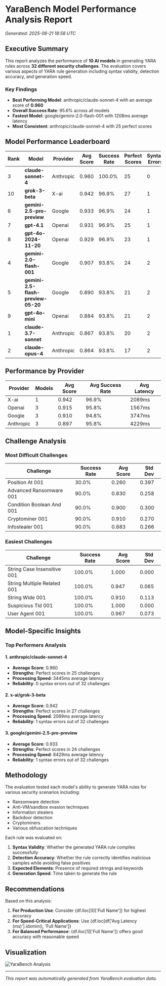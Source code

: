 # YaraBench Model Performance Analysis Report

*Generated: 2025-06-21 18:58 UTC*

## Executive Summary

This report analyzes the performance of **10 AI models** in generating YARA rules across **32 different security challenges**. The evaluation covers various aspects of YARA rule generation including syntax validity, detection accuracy, and generation speed.

### Key Findings

- **Best Performing Model**: anthropic/claude-sonnet-4 with an average score of **0.960**
- **Overall Success Rate**: 95.6% across all models
- **Fastest Model**: google/gemini-2.0-flash-001 with 1208ms average latency
- **Most Consistent**: anthropic/claude-sonnet-4 with 25 perfect scores

## Model Performance Leaderboard

| Rank | Model | Provider | Avg Score | Success Rate | Perfect Scores | Syntax Errors | Avg Latency |
|------|-------|----------|-----------|--------------|----------------|---------------|-------------|
| 3 | **claude-sonnet-4** | Anthropic | 0.960 | 100.0% | 25 | 0 | 3445ms |
| 10 | **grok-3-beta** | X-ai | 0.942 | 96.9% | 27 | 1 | 2089ms |
| 6 | **gemini-2.5-pro-preview** | Google | 0.933 | 96.9% | 24 | 1 | 8429ms |
| 7 | **gpt-4.1** | Openai | 0.931 | 96.9% | 25 | 1 | 1427ms |
| 8 | **gpt-4o-2024-11-20** | Openai | 0.929 | 96.9% | 23 | 1 | 1227ms |
| 4 | **gemini-2.0-flash-001** | Google | 0.907 | 93.8% | 24 | 2 | 1208ms |
| 5 | **gemini-2.5-flash-preview-05-20** | Google | 0.890 | 93.8% | 21 | 2 | 1603ms |
| 9 | **gpt-4o-mini** | Openai | 0.884 | 93.8% | 21 | 2 | 2048ms |
| 1 | **claude-3.7-sonnet** | Anthropic | 0.867 | 93.8% | 20 | 2 | 3238ms |
| 2 | **claude-opus-4** | Anthropic | 0.864 | 93.8% | 17 | 2 | 6003ms |

## Performance by Provider

| Provider | Models | Avg Score | Avg Success Rate | Avg Latency |
|----------|--------|-----------|------------------|-------------|
| X-ai | 1 | 0.942 | 96.9% | 2089ms |
| Openai | 3 | 0.915 | 95.8% | 1567ms |
| Google | 3 | 0.910 | 94.8% | 3747ms |
| Anthropic | 3 | 0.897 | 95.8% | 4229ms |

## Challenge Analysis

### Most Difficult Challenges
| Challenge | Success Rate | Avg Score | Std Dev |
|-----------|--------------|-----------|---------|
| Position At 001 | 30.0% | 0.260 | 0.397 |
| Advanced Ransomware 001 | 90.0% | 0.830 | 0.258 |
| Condition Boolean And 001 | 90.0% | 0.900 | 0.300 |
| Cryptominer 001 | 90.0% | 0.910 | 0.270 |
| Infostealer 001 | 90.0% | 0.883 | 0.266 |

### Easiest Challenges
| Challenge | Success Rate | Avg Score | Std Dev |
|-----------|--------------|-----------|---------|
| String Case Insensitive 001 | 100.0% | 1.000 | 0.000 |
| String Multiple Related 001 | 100.0% | 0.947 | 0.065 |
| String Wide 001 | 100.0% | 0.910 | 0.113 |
| Suspicious Tld 001 | 100.0% | 1.000 | 0.000 |
| User Agent 001 | 100.0% | 0.967 | 0.073 |

## Model-Specific Insights

### Top Performers Analysis

#### 1. anthropic/claude-sonnet-4
- **Average Score**: 0.960
- **Strengths**: Perfect scores in 25 challenges
- **Processing Speed**: 3445ms average latency
- **Reliability**: 0 syntax errors out of 32 challenges

#### 2. x-ai/grok-3-beta
- **Average Score**: 0.942
- **Strengths**: Perfect scores in 27 challenges
- **Processing Speed**: 2089ms average latency
- **Reliability**: 1 syntax errors out of 32 challenges

#### 3. google/gemini-2.5-pro-preview
- **Average Score**: 0.933
- **Strengths**: Perfect scores in 24 challenges
- **Processing Speed**: 8429ms average latency
- **Reliability**: 1 syntax errors out of 32 challenges

## Methodology

The evaluation tested each model's ability to generate YARA rules for various security scenarios including:
- Ransomware detection
- Anti-VM/sandbox evasion techniques
- Information stealers
- Backdoor detection
- Cryptominers
- Various obfuscation techniques

Each rule was evaluated on:
1. **Syntax Validity**: Whether the generated YARA rule compiles successfully
2. **Detection Accuracy**: Whether the rule correctly identifies malicious samples while avoiding false positives
3. **Expected Elements**: Presence of required strings and keywords
4. **Generation Speed**: Time taken to generate the rule

## Recommendations

Based on this analysis:

1. **For Production Use**: Consider {df.iloc[0]['Full Name']} for highest accuracy
2. **For Speed-Critical Applications**: Use {df.loc[df['Avg Latency (ms)'].idxmin(), 'Full Name']}
3. **For Balanced Performance**: {df.iloc[1]['Full Name']} offers good accuracy with reasonable speed

## Visualization

![YaraBench Analysis](yara_analysis_plot.png)

---

*This report was automatically generated from YaraBench evaluation data.*
